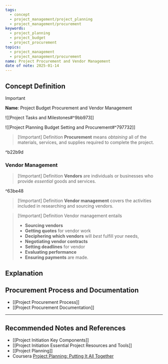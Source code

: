 ```yaml
---
tags:
  - concept
  - project_management/project_planning
  - project_management/procurement
keywords:
  - project_planning
  - project_budget
  - project_procurement
topics:
  - project_management
  - project_management/procurement
name: Project Procurement and Vendor Management
date of note: 2025-01-14
---
```


## Concept Definition

>[!important]
>**Name**: Project Budget Procurement and Vendor Management

![[Project Tasks and Milestones#^9bb973]]

![[Project Planning Budget Setting and Procurement#^797732]]

>[!important] Definition
>**Procurement** means *obtaining* all of the materials, services, and supplies required to complete the project.

^b22b9d

### Vendor Management

>[!important] Definition
>**Vendors** are individuals or businesses who provide *essential* goods and services.

^63be48

>[!important] Definition
>**Vendor management** covers the activities included in researching and sourcing vendors.

>[!important] Definition
>Vendor management entails 
>- **Sourcing vendors**
>- **Getting quotes** for vendor work
>- **Deciphering which vendors** will *best* fulfill your needs, 
>- **Negotiating vendor contracts**
>- **Setting deadlines** for vendor
>- **Evaluating performance**
>- **Ensuring payments** are made.



## Explanation


## Procurement Process and Documentation

- [[Project Procurement Process]]
- [[Project Procurement Documentation]]



-----------
##  Recommended Notes and References


- [[Project Initiation Key Components]]
- [[Project Initiation Essential Project Resources and Tools]]
- [[Project Planning]]
- Coursera [Project Planning: Putting It All Together](https://www.coursera.org/learn/project-planning-google/home/welcome)
